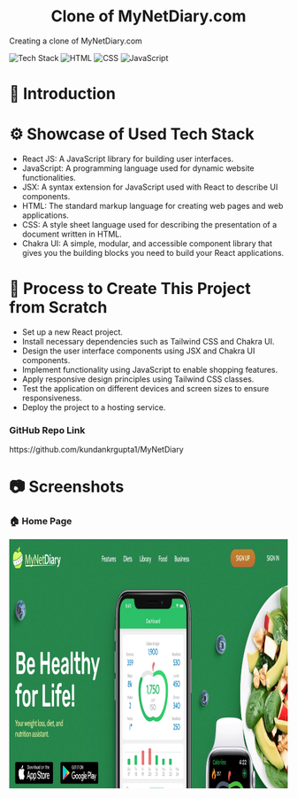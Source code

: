 <h1 align="center">Clone of MyNetDiary.com</h1>
Creating a clone of MyNetDiary.com


![Tech Stack](https://img.shields.io/badge/React-61DAFB?style=for-the-badge&logo=react&logoColor=white)
![HTML](https://img.shields.io/badge/HTML5-E34F26?style=for-the-badge&logo=html5&logoColor=white)
![CSS](https://img.shields.io/badge/CSS3-1572B6?style=for-the-badge&logo=css3&logoColor=white)
![JavaScript](https://img.shields.io/badge/JavaScript-F7DF1E?style=for-the-badge&logo=javascript&logoColor=black)


<h1>🤖 Introduction</h1>
<pWelcome to MyNetDiary.com, a comprehensive and user-friendly web application designed to help you manage your dietary and nutritional needs efficiently. Developed using the latest web technologies including React, JavaScript, HTML, and CSS, MyNetDiary.com offers a seamless and intuitive experience for users aiming to track their food intake, monitor their nutritional goals, and achieve a healthier lifestyle.</p>

<h1>⚙️ Showcase of Used Tech Stack</h1>
<ul>
  <li>React JS: A JavaScript library for building user interfaces.</li>
  <li>JavaScript: A programming language used for dynamic website functionalities.</li>
  <li>JSX: A syntax extension for JavaScript used with React to describe UI components.</li>
  <li>HTML: The standard markup language for creating web pages and web applications.</li>
  <li>CSS: A style sheet language used for describing the presentation of a document written in HTML.</li>
  <li>Chakra UI: A simple, modular, and accessible component library that gives you the building blocks you need to build your React applications.</li>
</ul>



<h1>🤸 Process to Create This Project from Scratch</h1>
<ul>
  <li>Set up a new React project.</li>
  <li>Install necessary dependencies such as Tailwind CSS and Chakra UI.</li>
  <li>Design the user interface components using JSX and Chakra UI components.</li>
  <li>Implement functionality using JavaScript to enable shopping features.</li>
  <li>Apply responsive design principles using Tailwind CSS classes.</li>
  <li>Test the application on different devices and screen sizes to ensure responsiveness.</li>
  <li>Deploy the project to a hosting service.</li>
</ul>

<h3>GitHub Repo Link</h3>
https://github.com/kundankrgupta1/MyNetDiary

<h1>📷 Screenshots</h1>
<h3>🏠 Home Page</h3>
<img src="https://raw.githubusercontent.com/kundankrgupta1/media/main/assets/mynet%20diary.jpg" alt="project-screenshot" width="1000" height="450/">
